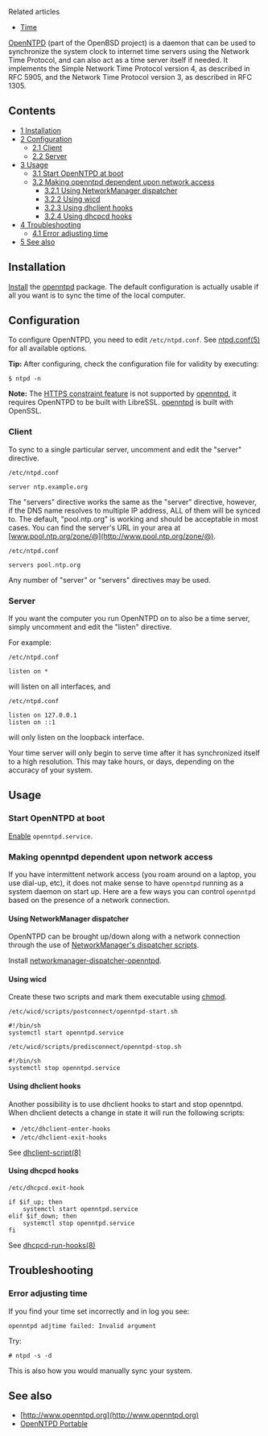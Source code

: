Related articles

*   [Time](/index.php/Time "Time")

[OpenNTPD](http://www.openntpd.org/) (part of the OpenBSD project) is a daemon that can be used to synchronize the system clock to internet time servers using the Network Time Protocol, and can also act as a time server itself if needed. It implements the Simple Network Time Protocol version 4, as described in RFC 5905, and the Network Time Protocol version 3, as described in RFC 1305.

## Contents

*   [1 Installation](#Installation)
*   [2 Configuration](#Configuration)
    *   [2.1 Client](#Client)
    *   [2.2 Server](#Server)
*   [3 Usage](#Usage)
    *   [3.1 Start OpenNTPD at boot](#Start_OpenNTPD_at_boot)
    *   [3.2 Making openntpd dependent upon network access](#Making_openntpd_dependent_upon_network_access)
        *   [3.2.1 Using NetworkManager dispatcher](#Using_NetworkManager_dispatcher)
        *   [3.2.2 Using wicd](#Using_wicd)
        *   [3.2.3 Using dhclient hooks](#Using_dhclient_hooks)
        *   [3.2.4 Using dhcpcd hooks](#Using_dhcpcd_hooks)
*   [4 Troubleshooting](#Troubleshooting)
    *   [4.1 Error adjusting time](#Error_adjusting_time)
*   [5 See also](#See_also)

## Installation

[Install](/index.php/Install "Install") the [openntpd](https://www.archlinux.org/packages/?name=openntpd) package. The default configuration is actually usable if all you want is to sync the time of the local computer.

## Configuration

To configure OpenNTPD, you need to edit `/etc/ntpd.conf`. See [ntpd.conf(5)](https://jlk.fjfi.cvut.cz/arch/manpages/man/ntpd.conf.5) for all available options.

**Tip:** After configuring, check the configuration file for validity by executing:
```
$ ntpd -n

```

**Note:** The [HTTPS constraint feature](https://marc.info/?l=openbsd-tech&m=142356166731390&w=2) is not supported by [openntpd](https://www.archlinux.org/packages/?name=openntpd), it requires OpenNTPD to be built with LibreSSL. [openntpd](https://www.archlinux.org/packages/?name=openntpd) is built with OpenSSL.

### Client

To sync to a single particular server, uncomment and edit the "server" directive.

 `/etc/ntpd.conf` 
```
server ntp.example.org

```

The "servers" directive works the same as the "server" directive, however, if the DNS name resolves to multiple IP address, ALL of them will be synced to. The default, "pool.ntp.org" is working and should be acceptable in most cases. You can find the server's URL in your area at [www.pool.ntp.org/zone/@](http://www.pool.ntp.org/zone/@).

 `/etc/ntpd.conf` 
```
servers pool.ntp.org

```

Any number of "server" or "servers" directives may be used.

### Server

If you want the computer you run OpenNTPD on to also be a time server, simply uncomment and edit the "listen" directive.

For example:

 `/etc/ntpd.conf` 
```
listen on *

```

will listen on all interfaces, and

 `/etc/ntpd.conf` 
```
listen on 127.0.0.1
listen on ::1

```

will only listen on the loopback interface.

Your time server will only begin to serve time after it has synchronized itself to a high resolution. This may take hours, or days, depending on the accuracy of your system.

## Usage

### Start OpenNTPD at boot

[Enable](/index.php/Enable "Enable") `openntpd.service`.

### Making openntpd dependent upon network access

If you have intermittent network access (you roam around on a laptop, you use dial-up, etc), it does not make sense to have `openntpd` running as a system daemon on start up. Here are a few ways you can control `openntpd` based on the presence of a network connection.

#### Using NetworkManager dispatcher

OpenNTPD can be brought up/down along with a network connection through the use of [NetworkManager's dispatcher scripts](/index.php/NetworkManager#Network_services_with_NetworkManager_dispatcher "NetworkManager").

Install [networkmanager-dispatcher-openntpd](https://www.archlinux.org/packages/?name=networkmanager-dispatcher-openntpd).

#### Using wicd

Create these two scripts and mark them executable using [chmod](/index.php/Chmod "Chmod").

 `/etc/wicd/scripts/postconnect/openntpd-start.sh` 
```
#!/bin/sh
systemctl start openntpd.service

```
 `/etc/wicd/scripts/predisconnect/openntpd-stop.sh` 
```
#!/bin/sh
systemctl stop openntpd.service

```

#### Using dhclient hooks

Another possibility is to use dhclient hooks to start and stop openntpd. When dhclient detects a change in state it will run the following scripts:

*   `/etc/dhclient-enter-hooks`
*   `/etc/dhclient-exit-hooks`

See [dhclient-script(8)](https://jlk.fjfi.cvut.cz/arch/manpages/man/dhclient-script.8)

#### Using dhcpcd hooks

 `/etc/dhcpcd.exit-hook` 
```
if $if_up; then
	systemctl start openntpd.service
elif $if_down; then
	systemctl stop openntpd.service
fi

```

See [dhcpcd-run-hooks(8)](https://jlk.fjfi.cvut.cz/arch/manpages/man/dhcpcd-run-hooks.8)

## Troubleshooting

### Error adjusting time

If you find your time set incorrectly and in log you see:

```
openntpd adjtime failed: Invalid argument

```

Try:

```
# ntpd -s -d

```

This is also how you would manually sync your system.

## See also

*   [http://www.openntpd.org](http://www.openntpd.org)
*   [OpenNTPD Portable](https://github.com/openntpd-portable/openntpd-portable)